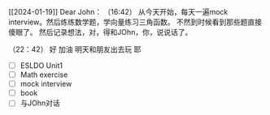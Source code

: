 [[2024-01-19]]
Dear John：
  （16:42）
    从今天开始，每天一遍mock interview。然后练练数学题，学向量练习三角函数。
    不然到时候看到那些题直接傻眼了。
     然后记录想法，对，得和JOhn，你，说说话了。

（22：42）
     好
     加油
     明天和朋友出去玩
     耶




- [ ] ESLDO Unit1
- [ ] Math exercise
- [ ] mock interview
- [ ] book
- [ ] 与JOhn对话